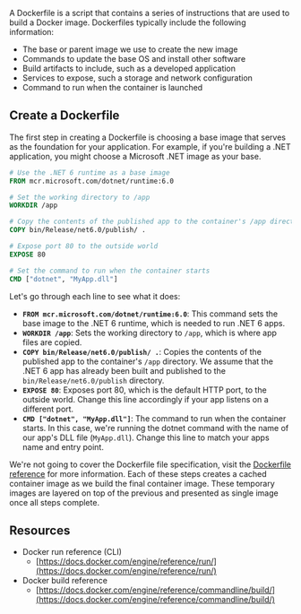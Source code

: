 
A Dockerfile is a script that contains a series of instructions that are used to build a Docker image.  Dockerfiles typically include the following information:

* The base or parent image we use to create the new image
* Commands to update the base OS and install other software
* Build artifacts to include, such as a developed application
* Services to expose, such a storage and network configuration
* Command to run when the container is launched

## Create a Dockerfile

The first step in creating a Dockerfile is choosing a base image that serves as the foundation for your application. For example, if you're building a .NET application, you might choose a Microsoft .NET image as your base.

```dockerfile
# Use the .NET 6 runtime as a base image
FROM mcr.microsoft.com/dotnet/runtime:6.0

# Set the working directory to /app
WORKDIR /app

# Copy the contents of the published app to the container's /app directory
COPY bin/Release/net6.0/publish/ .

# Expose port 80 to the outside world
EXPOSE 80

# Set the command to run when the container starts
CMD ["dotnet", "MyApp.dll"]
```

Let's go through each line to see what it does:

* **`FROM mcr.microsoft.com/dotnet/runtime:6.0`**: This command sets the base image to the .NET 6 runtime, which is needed to run .NET 6 apps.
* **`WORKDIR /app`**: Sets the working directory to `/app`, which is where app files are copied.
* **`COPY bin/Release/net6.0/publish/ .`**: Copies the contents of the published app to the container's `/app` directory. We assume that the .NET 6 app has already been built and published to the `bin/Release/net6.0/publish` directory.
* **`EXPOSE 80`**: Exposes port 80, which is the default HTTP port, to the outside world. Change this line accordingly if your app listens on a different port. 
* **`CMD ["dotnet", "MyApp.dll"]`**: The command to run when the container starts. In this case, we're running the dotnet command with the name of our app's DLL file (`MyApp.dll`). Change this line to match your apps name and entry point.

We're not going to cover the Dockerfile file specification, visit the [Dockerfile reference](https://docs.docker.com/engine/reference/builder/) for more information. Each of these steps creates a cached container image as we build the final container image. These temporary images are layered on top of the previous and presented as single image once all steps complete.

## Resources

* Docker run reference (CLI)
    * [https://docs.docker.com/engine/reference/run/](https://docs.docker.com/engine/reference/run/)
* Docker build reference
    * [https://docs.docker.com/engine/reference/commandline/build/](https://docs.docker.com/engine/reference/commandline/build/)
